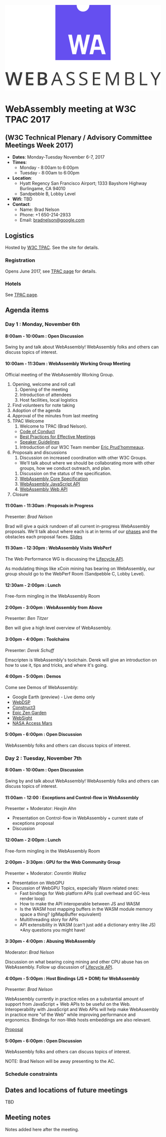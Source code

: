 ![WebAssembly logo](/images/WebAssembly.png)

# WebAssembly meeting at W3C TPAC 2017
## (W3C Technical Plenary / Advisory Committee Meetings Week 2017)

- **Dates**: Monday-Tuesday November 6-7, 2017
- **Times**:
    - Monday - 8:00am to 6:00pm
    - Tuesday - 8:00am to 6:00pm
- **Location**:
  * Hyatt Regency San Francisco Airport; 1333 Bayshore Highway Burlingame, CA 94010
  * Sandpebble B, Lobby Level
- **Wifi**: TBD
- **Contact**:
    - Name: Brad Nelson
    - Phone: +1 650-214-2933
    - Email: bradnelson@google.com

## Logistics

Hosted by [W3C TPAC](https://www.w3.org/2017/11/TPAC/). See the site for details.

### Registration

Opens June 2017, see [TPAC page](https://www.w3.org/2017/11/TPAC/) for details.

### Hotels

See [TPAC page](https://www.w3.org/2017/11/TPAC/).

## Agenda items

### Day 1 : Monday, November 6th

#### 8:00am - 10:00am : Open Discussion

Swing by and talk about WebAssembly!
WebAssembly folks and others can discuss topics of interest.

#### 10:00am - 11:30am : WebAssembly Working Group Meeting

Official meeting of the WebAssembly Working Group.

1. Opening, welcome and roll call
    1. Opening of the meeting
    1. Introduction of attendees
    1. Host facilities, local logistics
1. Find volunteers for note taking
1. Adoption of the agenda
1. Approval of the minutes from last meeting
1. TPAC Welcome
    1. Welcome to TPAC (Brad Nelson).
      * [Code of Conduct](https://www.w3.org/Consortium/cepc/)
      * [Best Practices for Effective Meetings](https://www.w3.org/wiki/Meetings_Best_Practices_document)
      * [Speaker Guidelines](https://www.w3.org/wiki/Speaker_Resources#Speakers_Guidelines)
    1. Introduction of our W3C Team member [Eric Prud'hommeaux](https://www.w3.org/People/Eric/).
1. Proposals and discussions
    1. Discussion on increased coordination with other W3C Groups.
      * We'll talk about where we should be collaborating more with other groups,
        how we conduct outreach, and plan.
    1. Discussion on the status of the specification.
      1. [WebAssembly Core Specification](https://github.com/WebAssembly/spec)
      1. [WebAssembly JavaScript API](https://littledan.github.io/spec/document/JS.html)
      1. [WebAssembly Web API](https://littledan.github.io/spec/document/web/)
1. Closure

#### 11:00am - 11:30am : Proposals in Progress
Presenter: *Brad Nelson*

Brad will give a quick rundown of all current in-progress WebAssembly proposals.
We'll talk about where each is at in terms of our
[phases](http://github.com/WebAssembly/meetings/blob/master/process/phases.md)
and the obstacles each proposal faces.
[Slides](https://docs.google.com/presentation/d/1uRpS79-kAoL3EoC7IxrJFU5G7V-Sxno9pm9rVjC20yE/)

#### 11:30am - 12:30pm : WebAssembly Visits WebPerf

The Web Performance WG is discussing the
[Lifecycle API](https://github.com/spanicker/web-lifecycle/blob/master/README.md).

As modulating things like xCoin mining has bearing on WebAssembly,
our group should go to the WebPerf Room (Sandpebble C, Lobby Level).

#### 12:30am - 2:00pm : Lunch

Free-form mingling in the WebAssembly Room

#### 2:00pm - 3:00pm : WebAssembly from Above
Presenter: *Ben Titzer*

Ben will give a high level overview of WebAssembly.

#### 3:00pm - 4:00pm : Toolchains
Presenter: *Derek Schuff*

Emscripten is WebAssembly's toolchain.
Derek will give an introduction on how to use it, tips and tricks, and where it's going.

#### 4:00pm - 5:00pm : Demos

Come see Demos of WebAssembly:
* Google Earth (preview) - Live demo only
* [WebDSP](https://d2jta7o2zej4pf.cloudfront.net/)
* [Construct3](https://editor.construct.net/)
* [Epic Zen Garden](https://s3.amazonaws.com/mozilla-games/ZenGarden/EpicZenGarden.html)
* [WebSight](https://websightjs.com/)
* [NASA Access Mars](https://accessmars.withgoogle.com/)

#### 5:00pm - 6:00pm : Open Discussion

WebAssembly folks and others can discuss topics of interest.


### Day 2 : Tuesday, November 7th

#### 8:00am - 10:00am : Open Discussion

Swing by and talk about WebAssembly!
WebAssembly folks and others can discuss topics of interest.

#### 11:00am - 12:00 : Exceptions and Control-flow in WebAssembly
Presenter + Moderator: *Heejin Ahn*
* Presentation on Control-flow in WebAssembly + current state of exceptions proposal
* Discussion

#### 12:00am - 2:00pm : Lunch

Free-form mingling in the WebAssembly Room

#### 2:00pm - 3:30pm : GPU for the Web Community Group
Presenter + Moderator: *Corentin Wallez*
* Presentation on WebGPU
* Discussion of WebGPU Topics, especially Wasm related ones:
    * Fast bindings for Web platform APIs (call overhead and GC-less render loop)
    * How to make the API interoperable between JS and WASM
    * Is the WASM host mapping buffers in the WASM module memory space a thing? (glMapBuffer equivalent)
    * Multithreading story for APIs
    * API extensibility in WASM (can't just add a dictionary entry like JS)
    *Any questions you might have!

#### 3:30pm - 4:00pm : Abusing WebAssembly
Moderator: *Brad Nelson*

Discussion on what bearing coing mining and other CPU abuse has on WebAssembly.
Follow up discussion of [Lifecycle API](https://github.com/spanicker/web-lifecycle/blob/master/README.md).

#### 4:00pm - 5:00pm : Host Bindings (JS + DOM) for WebAssembly
Presenter: *Brad Nelson*

WebAssembly currently in practice relies on a substantial amount of support from
JavaScript + Web APIs to be useful on the Web. Interoperability with JavaScript
and Web APIs will help make WebAssembly in practice more "of the Web"
while improving performance and ergonomics. Bindings for non-Web hosts embeddings are also relevant.

[Proposal](https://github.com/flagxor/spec/blob/jsdom/proposals/jsdom/Overview.md)

#### 5:00pm - 6:00pm : Open Discussion

WebAssembly folks and others can discuss topics of interest.

NOTE: Brad Nelson will be away presenting to the AC.


### Schedule constraints

## Dates and locations of future meetings

TBD

## Meeting notes

Notes added here after the meeting.
